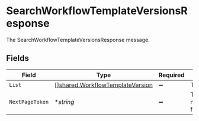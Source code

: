 # SearchWorkflowTemplateVersionsResponse

The SearchWorkflowTemplateVersionsResponse message.


## Fields

| Field                                                                                     | Type                                                                                      | Required                                                                                  | Description                                                                               |
| ----------------------------------------------------------------------------------------- | ----------------------------------------------------------------------------------------- | ----------------------------------------------------------------------------------------- | ----------------------------------------------------------------------------------------- |
| `List`                                                                                    | [][shared.WorkflowTemplateVersion](../../../pkg/models/shared/workflowtemplateversion.md) | :heavy_minus_sign:                                                                        | The list field.                                                                           |
| `NextPageToken`                                                                           | **string*                                                                                 | :heavy_minus_sign:                                                                        | The nextPageToken field.                                                                  |